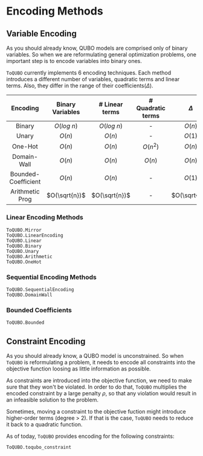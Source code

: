 # Encoding Methods

## Variable Encoding

As you should already know, QUBO models are comprised only of binary variables. So when we are reformulating general optimization problems, one important step is to encode variables into binary ones. 

`ToQUBO` currently implements 6 encoding techniques. Each method introduces a different number of variables, quadratic terms and linear terms. Also, they differ in the range of their coefficients($\Delta$).

| Encoding            | Binary Variables | # Linear terms | # Quadratic terms | $\Delta$ |
|:---------------------:|:------------------:|:----------------:|:-------------------:|:----------:|
| Binary              |  $O(log \ n)$    |  $O(log \ n)$  |      -            | $O(n)$  |
| Unary               |    $O(n)$        |    $O(n)$      |      -            | $O(1)$  |
| One-Hot             |    $O(n)$        |    $O(n)$      |      $O(n^2)$     | $O(n)$  |
| Domain-Wall         |    $O(n)$        |    $O(n)$      |      $O(n)$       | $O(n)$  |
| Bounded-Coefficient |    $O(n)$        |    $O(n)$      |       -           | $O(1)$  |
| Arithmetic Prog     |  $O(\sqrt{n})$   |  $O(\sqrt{n})$ |       -           | $O(\sqrt{n})$  |


### Linear Encoding Methods
```@docs
ToQUBO.Mirror
ToQUBO.LinearEncoding
ToQUBO.Linear
ToQUBO.Binary
ToQUBO.Unary
ToQUBO.Arithmetic
ToQUBO.OneHot
```

### Sequential Encoding Methods
```@docs
ToQUBO.SequentialEncoding
ToQUBO.DomainWall
```

### Bounded Coefficients
```@docs
ToQUBO.Bounded
```

## Constraint Encoding

As you should already know, a QUBO model is unconstrained. So when `ToQUBO` is reformulating a problem, it needs to encode all constraints into the objective function loosing as little information as possible.

As constraints are introduced into the objective function, we need to make sure that they won't be violated. In order to do that, `ToQUBO` multiplies the encoded constraint by a large penalty $\rho$, so that any violation would result in an infeasible solution to the problem.

Sometimes, moving a constraint to the objective fuction might introduce higher-order terms (degree > 2). If that is the case, `ToQUBO` needs to reduce it back to a quadratic function. 

As of today, `ToQUBO` provides encoding for the following constraints:

```@docs
ToQUBO.toqubo_constraint
```

